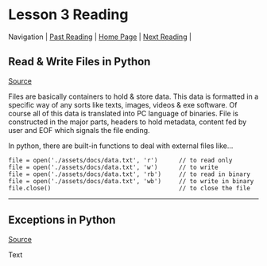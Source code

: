 # Lesson 3 Reading

Navigation | [Past Reading](../Read-02/README.md) | [Home Page](../README.md) | [Next Reading](../Read-04/README.md) |

## Read & Write Files in Python

[Source](https://realpython.com/read-write-files-python/)

Files are basically containers to hold & store data. This data is formatted in a specific way of any sorts like texts, images, videos & exe software. Of course all of this data is translated into PC language of binaries. File is constructed in the major parts, headers to hold metadata, content fed by user and EOF which signals the file ending.

In python, there are built-in functions to deal with external files like...

    file = open('./assets/docs/data.txt', 'r')      // to read only
    file = open('./assets/docs/data.txt', 'w')      // to write
    file = open('./assets/docs/data.txt', 'rb')     // to read in binary
    file = open('./assets/docs/data.txt', 'wb')     // to write in binary
    file.close()                                    // to close the file

---

## Exceptions in Python

[Source](https://realpython.com/python-exceptions//)

Text
